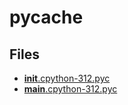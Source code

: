 # __pycache__

## Files

- [__init__.cpython-312.pyc](__init__.cpython-312.pyc)
- [__main__.cpython-312.pyc](__main__.cpython-312.pyc)
